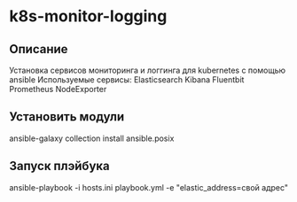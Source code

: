 # k8s-monitor-logging
## Описание
Установка сервисов мониторинга и логгинга для kubernetes с помощью ansible
Используемые сервисы:
Elasticsearch
Kibana
Fluentbit
Prometheus
NodeExporter
## Установить модули
ansible-galaxy collection install ansible.posix

## Запуск плэйбука
ansible-playbook -i hosts.ini playbook.yml -e "elastic_address=свой адрес"
